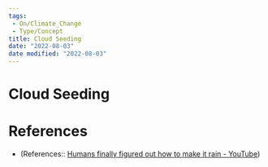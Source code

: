 ```yaml
---
tags:
 - On/Climate_Change
 - Type/Concept
title: Cloud Seeding
date: "2022-08-03"
date modified: "2022-08-03"
---
```


# Cloud Seeding

# References
- (References:: [Humans finally figured out how to make it rain - YouTube](https://www.youtube.com/watch?v=n3sEl4bB3qU))
